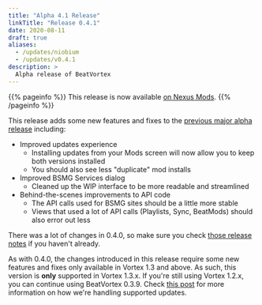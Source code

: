 ```yaml
---
title: "Alpha 4.1 Release"
linkTitle: "Release 0.4.1"
date: 2020-08-11
draft: true
aliases:
  - /updates/niobium
  - /updates/v0.4.1
description: >
  Alpha release of BeatVortex
---
```


{{% pageinfo %}}
This release is now available [on Nexus Mods](https://www.nexusmods.com/site/mods/96?tab=files).
{{% /pageinfo %}}


This release adds some new features and fixes to the [previous major alpha release](/updates/v0.4.0) including:

- Improved updates experience
  - Installing updates from your Mods screen will now allow you to keep both versions installed
  - You should also see less "duplicate" mod installs
- Improved BSMG Services dialog
  - Cleaned up the WIP interface to be more readable and streamlined
- Behind-the-scenes improvements to API code
  - The API calls used for BSMG sites should be a little more stable
  - Views that used a lot of API calls (Playlists, Sync, BeatMods) should also error out less

There was a lot of changes in 0.4.0, so make sure you check [those release notes](/updates/v0.4.0) if you haven't already.

As with 0.4.0, the changes introduced in this release require some new features and fixes only available in Vortex 1.3 and above. As such, this version is **only** supported in Vortex 1.3.x. If you're still using Vortex 1.2.x, you can continue using BeatVortex 0.3.9. Check [this post](/blog/2020/07/22/vortex-beatvortex-and-updates/) for more information on how we're handling supported updates.